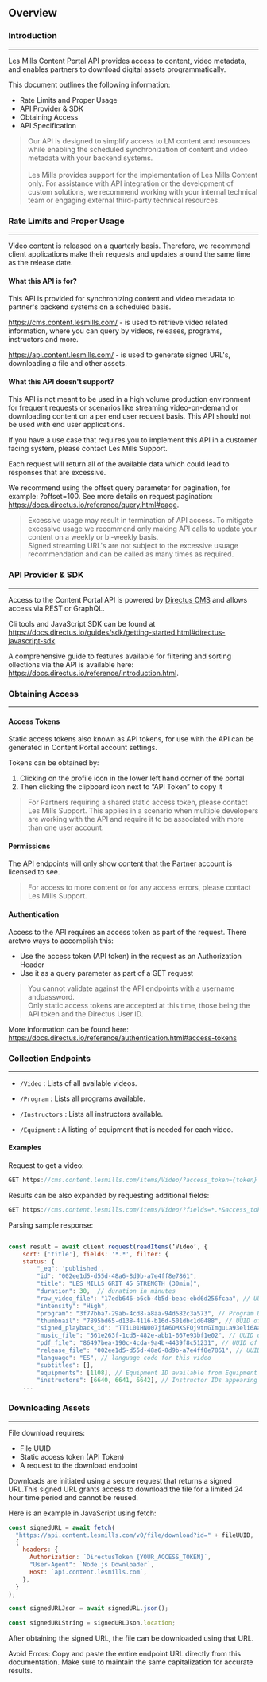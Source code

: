 ## Overview

### Introduction

---

Les Mills Content Portal API provides access to content, video metadata, and enables partners to download digital assets programmatically.

This document outlines the following information:

- Rate Limits and Proper Usage
- API Provider & SDK
- Obtaining Access
- API Specification

<!-- theme: info -->

> Our API is designed to simplify access to LM content and resources while enabling the scheduled synchronization of content and video metadata with your backend systems.<br><br> Les Mills provides support for the implementation of Les Mills Content only. For assistance with API integration or the development of custom solutions, we recommend working with your internal technical team or engaging external third-party technical resources.

### Rate Limits and Proper Usage

---

Video content is released on a quarterly basis. Therefore, we recommend client applications make their requests and updates around the same time as the release date.

#### What this API is for?

This API is provided for synchronizing content and video metadata to partner's backend systems on a scheduled basis.

https://cms.content.lesmills.com/ - is used to retrieve video related information, where you can query by videos, releases, programs, instructors and more.

https://api.content.lesmills.com/ - is used to generate signed URL's, downloading a file and other assets.

#### What this API doesn't support?

This API is not meant to be used in a high volume production environment for frequent requests or scenarios like streaming video-on-demand or downloading content on a per end user request basis. This API should not be used with end user applications.

If you have a use case that requires you to implement this API in a customer facing system, please contact Les Mills Support.

Each request will return all of the available data which could lead to responses that are excessive.

We recommend using the offset query parameter for pagination, for example:
?offset=100. See more details on request pagination: https://docs.directus.io/reference/query.html#page.

<!-- theme: info -->

> Excessive usage may result in termination of API access. To mitigate excessive usage we recommend only making API calls to update your content on a weekly or bi-weekly basis.<br>
> Signed streaming URL's are not subject to the excessive usuage recommendation and can be called as many times as required.

### API Provider & SDK

---

Access to the Content Portal API is powered by [Directus CMS](https://docs.directus.io/reference/introduction.html) and allows access via REST or GraphQL. <br>

Cli tools and JavaScript SDK can be found at https://docs.directus.io/guides/sdk/getting-started.html#directus-javascript-sdk.

A comprehensive guide to features available for filtering and sorting ollections via the API is available here: https://docs.directus.io/reference/introduction.html.

### Obtaining Access

---

#### Access Tokens

Static access tokens also known as API tokens, for use with the API can be generated in Content Portal account settings.

Tokens can be obtained by:

1. Clicking on the profile icon in the lower left hand corner of the portal
2. Then clicking the clipboard icon next to “API Token” to copy it

<!-- theme: info -->

> For Partners requiring a shared static access token, please contact Les Mills Support. This applies in a scenario when multiple developers are working with the API and require it to be associated with more than one user account.

#### Permissions

The API endpoints will only show content that the Partner account is licensed to see.

<!-- theme: info -->

> For access to more content or for any access errors, please contact Les Mills Support.

#### Authentication

Access to the API requires an access token as part of the request. There aretwo ways to accomplish this:

- Use the access token (API token) in the request as an Authorization Header
- Use it as a query parameter as part of a GET request

<!-- theme: info -->

> You cannot validate against the API endpoints with a username andpassword. <br>
> Only static access tokens are accepted at this time, those being the API token and the Directus User ID.

More information can be found here: https://docs.directus.io/reference/authentication.html#access-tokens

### Collection Endpoints

---

- `/Video` : Lists of all available videos.

- `/Program` : Lists all programs available.

- `/Instructors` : Lists all instructors available.

- `/Equipment` : A listing of equipment that is needed for each video.

#### Examples

Request to get a video:

<!--

title: "Get a video:"

lineNumbers: true

-->

```js
GET https://cms.content.lesmills.com/items/Video/?access_token={token}
```

Results can be also expanded by requesting additional fields:

<!--

title: "Get additional fields:"

lineNumbers: true

-->

```js
GET https://cms.content.lesmills.com/items/Video/?fields=*.*&access_token={token}
```

Parsing sample response:

<!--

title: "Directus SDK:  Access using collection name “Video”"

lineNumbers: true

-->

```js

const result = await client.request(readItems(‘Video’, {
    sort: ['title'], fields: '*.*', filter: {
    status: {
        "_eq": 'published',
        "id": "002ee1d5-d55d-48a6-8d9b-a7e4ff8e7861",
        "title": "LES MILLS GRIT 45 STRENGTH (30min)",
        "duration": 30,  // duration in minutes
        "raw_video_file": "17edb646-b6cb-4b5d-beac-ebd6d256fcaa", // UUID of MP4 video file. Needed to download MP4
        "intensity": "High",
        "program": "3f77bba7-29ab-4cd8-a8aa-94d582c3a573", // Program UUID - for example BODYPUMP
        "thumbnail": "7895bd65-d138-4116-b16d-501dbc1d0488", // UUID of video thumbnail PNG or JPG marketing image
        "signed_playback_id": "TTiL01HN007jfA6OMXSFQj9tnGImguLa93eli6Aaelf400", // MUX signed playback ID for HLS streaming support
        "music_file": "561e263f-1cd5-482e-abb1-667e93bf1e02", // UUID of music files used in this release
        "pdf_file": "86497bea-190c-4cda-9a4b-4439f8c51231", // UUID of PDF choreography notes for this video
        "release_file": "002ee1d5-d55d-48a6-8d9b-a7e4ff8e7861", // UUID of ZIP archive containing mp4, thumbnail and captions
        "language": "ES", // language code for this video
        "subtitles": [],
        "equipments": [1108], // Equipment ID available from Equipment endpoint
        "instructors": [6640, 6641, 6642], // Instructor IDs appearing in this video available from Instructor endpoint
    ...
```

### Downloading Assets

---

File download requires:

- File UUID
- Static access token (API Token)
- A request to the download endpoint

Downloads are initiated using a secure request that returns a signed URL.This signed URL grants access to download the file for a limited 24 hour time period and cannot be reused.

Here is an example in JavaScript using fetch:

<!--

title: "Download a signed URL to get authorized access to the file"

lineNumbers: true

-->

```js
const signedURL = await fetch(
  "https://api.content.lesmills.com/v0/file/download?id=" + fileUUID,
  {
    headers: {
      Authorization: `DirectusToken {YOUR_ACCESS_TOKEN}`,
      "User-Agent": `Node.js Downloader`,
      Host: `api.content.lesmills.com`,
    },
  }
);

const signedURLJson = await signedURL.json();

const signedURLString = signedURLJson.location;
```

After obtaining the signed URL, the file can be downloaded using that URL.

Avoid Errors: Copy and paste the entire endpoint URL directly from this documentation. Make sure to maintain the same capitalization for accurate results.
